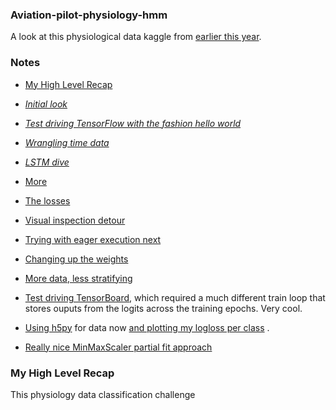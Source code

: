 ### Aviation-pilot-physiology-hmm
A look at this physiological data kaggle from [earlier this year](https://www.kaggle.com/c/reducing-commercial-aviation-fatalities/data).

### Notes
- [My High Level Recap](#below)
- [_Initial look_](https://github.com/namoopsoo/aviation-pilot-physiology-hmm/blob/master/notes/2019-05-10-initial-look.md)
- [_Test driving TensorFlow with the fashion hello world_](https://github.com/namoopsoo/aviation-pilot-physiology-hmm/blob/master/notes/2019-05-13--keras-hello-world-fashion.ipynb)
- [_Wrangling time data_](https://github.com/namoopsoo/aviation-pilot-physiology-hmm/blob/master/notes/2019-05-14-wrangling-time-data.md)
- [_LSTM dive_](https://github.com/namoopsoo/aviation-pilot-physiology-hmm/blob/master/notes/2019-05-15--lstm%3F.md)
- [More](https://github.com/namoopsoo/aviation-pilot-physiology-hmm/blob/master/notes/2019-05-17--what%3F.md)
- [The losses](https://github.com/namoopsoo/aviation-pilot-physiology-hmm/blob/master/notes/2019-05-18.md)
- [Visual inspection detour](https://github.com/namoopsoo/aviation-pilot-physiology-hmm/blob/master/notes/2019-06-08-visually-inspect-generated-sequences.md)
- [Trying with eager execution next](https://github.com/namoopsoo/aviation-pilot-physiology-hmm/blob/master/notes/2019-06-09--hmm-try-eager.md)
- [Changing up the weights](https://github.com/namoopsoo/aviation-pilot-physiology-hmm/blob/master/notes/2019-06-15--more-eager.md)
- [More data, less stratifying](https://github.com/namoopsoo/aviation-pilot-physiology-hmm/blob/master/notes/2019-06-16--today.md.ipynb)

- [Test driving TensorBoard](https://github.com/namoopsoo/aviation-pilot-physiology-hmm/blob/master/notes/2019-08-10-c-again.ipynb), which required a much different train loop that stores ouputs from the logits across the training epochs. Very cool.
- [Using h5py](https://github.com/namoopsoo/aviation-pilot-physiology-hmm/blob/master/notes/2019-12-01-batch-train.md) for data now [and plotting my logloss per class](https://github.com/namoopsoo/aviation-pilot-physiology-hmm/blob/master/notes/2019-12-08-.md) .
- [Really nice MinMaxScaler partial fit approach](https://github.com/namoopsoo/aviation-pilot-physiology-hmm/blob/master/notes/2019-12-21--update.md)

### My High Level Recap
This physiology data classification challenge    

